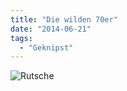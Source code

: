 ```yaml
---
title: "Die wilden 70er"
date: "2014-06-21"
tags:
  - "Geknipst"
---
```


![Rutsche](/images/wpid-img_20140621_200540.jpg)
